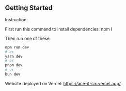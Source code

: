 ## Getting Started

Instruction:

First run this command to install dependencies: 
npm I

Then run one of these:
```bash
npm run dev
# or
yarn dev
# or
pnpm dev
# or
bun dev
```
Website deployed on Vercel: https://ace-it-six.vercel.app/
